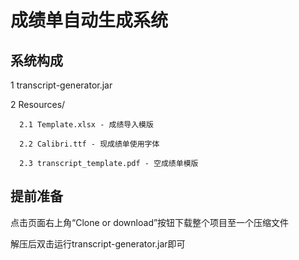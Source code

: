 # 成绩单自动生成系统

## 系统构成
1 transcript-generator.jar

2 Resources/

      2.1 Template.xlsx - 成绩导入模版
      
      2.2 Calibri.ttf - 现成绩单使用字体
      
      2.3 transcript_template.pdf - 空成绩单模版
      
## 提前准备

点击页面右上角“Clone or download”按钮下载整个项目至一个压缩文件

解压后双击运行transcript-generator.jar即可


